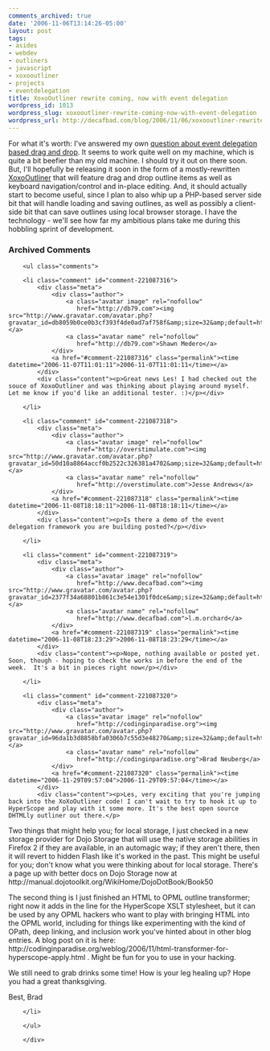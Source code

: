```yaml
---
comments_archived: true
date: '2006-11-06T13:14:26-05:00'
layout: post
tags:
- asides
- webdev
- outliners
- javascript
- xoxooutliner
- projects
- eventdelegation
title: XoxoOutliner rewrite coming, now with event delegation
wordpress_id: 1013
wordpress_slug: xoxooutliner-rewrite-coming-now-with-event-delegation
wordpress_url: http://decafbad.com/blog/2006/11/06/xoxooutliner-rewrite-coming-now-with-event-delegation
---
```

For what it's worth: I've answered my own [question about event delegation based drag and drop][ednd].  It seems to work quite well on my machine, which is quite a bit beefier than my old machine.  I should try it out on there soon.  But, I'll hopefully be releasing it soon in the form of a mostly-rewritten [XoxoOutliner][xo] that will feature drag and drop outline items as well as keyboard navigation/control and in-place editing.  And, it should actually start to become useful, since I plan to also whip up a PHP-based server side bit that will handle loading and saving outlines, as well as possibly a client-side bit that can save outlines using local browser storage.  I have the technology - we'll see how far my ambitious plans take me during this hobbling sprint of development.

[xo]: http://decafbad.com/trac/wiki/XoxoOutliner
[ednd]: http://decafbad.com/blog/2006/10/31/event-delegation-based-dhtml-drag-and-drop

<div id="comments" class="comments archived-comments">
            <h3>Archived Comments</h3>
            
        <ul class="comments">
            
        <li class="comment" id="comment-221087316">
            <div class="meta">
                <div class="author">
                    <a class="avatar image" rel="nofollow" 
                       href="http://db79.com"><img src="http://www.gravatar.com/avatar.php?gravatar_id=db8059b0ce0b3cf393f4de0ad7af758f&amp;size=32&amp;default=http://mediacdn.disqus.com/1320279820/images/noavatar32.png"/></a>
                    <a class="avatar name" rel="nofollow" 
                       href="http://db79.com">Shawn Medero</a>
                </div>
                <a href="#comment-221087316" class="permalink"><time datetime="2006-11-07T11:01:11">2006-11-07T11:01:11</time></a>
            </div>
            <div class="content"><p>Great news Les! I had checked out the souce of XoxoOutliner and was thinking about playing around myself. Let me know if you'd like an additional tester. :)</p></div>
            
        </li>
    
        <li class="comment" id="comment-221087318">
            <div class="meta">
                <div class="author">
                    <a class="avatar image" rel="nofollow" 
                       href="http://overstimulate.com"><img src="http://www.gravatar.com/avatar.php?gravatar_id=50d10a8864accf0b2522c326381a4702&amp;size=32&amp;default=http://mediacdn.disqus.com/1320279820/images/noavatar32.png"/></a>
                    <a class="avatar name" rel="nofollow" 
                       href="http://overstimulate.com">Jesse Andrews</a>
                </div>
                <a href="#comment-221087318" class="permalink"><time datetime="2006-11-08T18:18:11">2006-11-08T18:18:11</time></a>
            </div>
            <div class="content"><p>Is there a demo of the event delegation framework you are building posted?</p></div>
            
        </li>
    
        <li class="comment" id="comment-221087319">
            <div class="meta">
                <div class="author">
                    <a class="avatar image" rel="nofollow" 
                       href="http://www.decafbad.com"><img src="http://www.gravatar.com/avatar.php?gravatar_id=2377f34a68801b861c3e54e1301f0dce&amp;size=32&amp;default=http://mediacdn.disqus.com/1320279820/images/noavatar32.png"/></a>
                    <a class="avatar name" rel="nofollow" 
                       href="http://www.decafbad.com">l.m.orchard</a>
                </div>
                <a href="#comment-221087319" class="permalink"><time datetime="2006-11-08T18:23:29">2006-11-08T18:23:29</time></a>
            </div>
            <div class="content"><p>Nope, nothing available or posted yet.  Soon, though - hoping to check the works in before the end of the week.  It's a bit in pieces right now</p></div>
            
        </li>
    
        <li class="comment" id="comment-221087320">
            <div class="meta">
                <div class="author">
                    <a class="avatar image" rel="nofollow" 
                       href="http://codinginparadise.org"><img src="http://www.gravatar.com/avatar.php?gravatar_id=96da1b3d8858bfa0306b7c55d3e48270&amp;size=32&amp;default=http://mediacdn.disqus.com/1320279820/images/noavatar32.png"/></a>
                    <a class="avatar name" rel="nofollow" 
                       href="http://codinginparadise.org">Brad Neuberg</a>
                </div>
                <a href="#comment-221087320" class="permalink"><time datetime="2006-11-29T09:57:04">2006-11-29T09:57:04</time></a>
            </div>
            <div class="content"><p>Les, very exciting that you're jumping back into the XoXoOutliner code! I can't wait to try to hook it up to HyperScope and play with it some more. It's the best open source DHTMLly outliner out there.</p>

<p>Two things that might help you; for local storage, I just checked in a new storage provider for Dojo Storage that will use the native storage abilities in Firefox 2 if they are available, in an automagic way; if they aren't there, then it will revert to hidden Flash like it's worked in the past. This might be useful for you; don't know what you were thinking about for local storage. There's a page up with better docs on Dojo Storage now at http://manual.dojotoolkit.org/WikiHome/DojoDotBook/Book50</p>

<p>The second thing is I just finished an HTML to OPML outline transformer; right now it adds in the line for the HyperScope XSLT stylesheet, but it can be used by any OPML hackers who want to play with bringing HTML into the OPML world, including for things like experimenting with the kind of OPath, deep linking, and inclusion work you've hinted about in other blog entries. A blog post on it is here: http://codinginparadise.org/weblog/2006/11/html-transformer-for-hyperscope-apply.html . Might be fun for you to use in your hacking.</p>

<p>We still need to grab drinks some time! How is your leg healing up? Hope you had a great thanksgiving.</p>

<p>Best,
  Brad</p></div>
            
        </li>
    
        </ul>
    
        </div>
    
